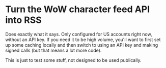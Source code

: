 # Turn the WoW character feed API into RSS

Does exactly what it says. Only configured for US accounts right now, without an API key.
If you need it to be high volume, you'll want to first set up some caching locally and then
switch to using an API key and making signed calls (but that means a lot more code).

This is just to test some stuff, not designed to be used publically.
